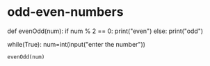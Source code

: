 # odd-even-numbers

def evenOdd(num):
    if num % 2 == 0:
        print("even")
    else:
        print("odd")
        
while(True):
    num=int(input("enter the number"))
    
    evenOdd(num)
